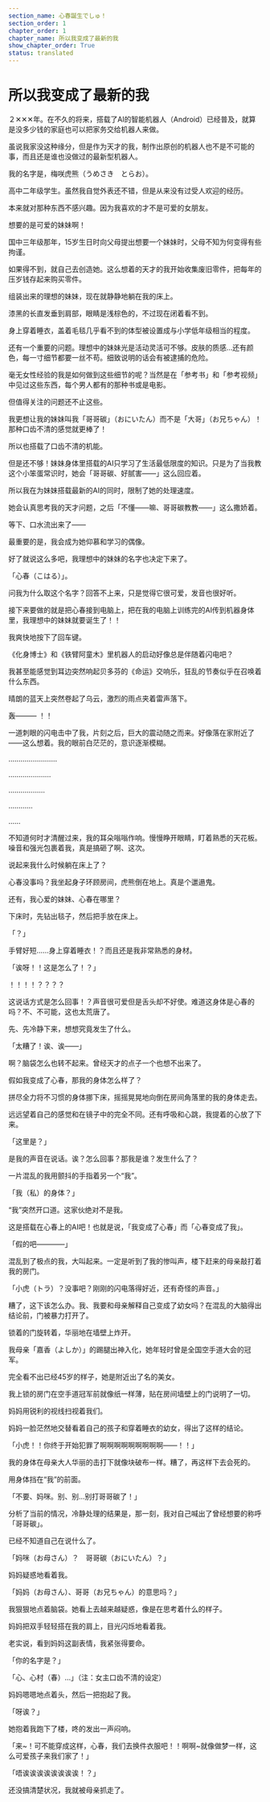 ```yaml
---
section_name: 心春誕生でしゅ！
section_order: 1
chapter_order: 1
chapter_name: 所以我变成了最新的我
show_chapter_order: True
status: translated
---
```


# 所以我变成了最新的我
２✕✕✕年。在不久的将来，搭载了AI的智能机器人（Android）已经普及，就算是没多少钱的家庭也可以把家务交给机器人来做。


虽说我家没这种缘分，但是作为天才的我，制作出原创的机器人也不是不可能的事，而且还是谁也没做过的最新型机器人。


我的名字是，梅咲虎熊（うめさき　とらお）。


高中二年级学生。虽然我自觉外表还不错，但是从来没有过受人欢迎的经历。


本来就对那种东西不感兴趣。因为我喜欢的才不是可爱的女朋友。


想要的是可爱的妹妹啊！


国中三年级那年，15岁生日时向父母提出想要一个妹妹时，父母不知为何变得有些拘谨。


如果得不到，就自己去创造她。这么想着的天才的我开始收集废旧零件，把每年的压岁钱存起来购买零件。


组装出来的理想的妹妹，现在就静静地躺在我的床上。


漆黑的长直发垂到肩部，眼睛是浅棕色的，不过现在闭着看不到。


身上穿着睡衣，盖着毛毯几乎看不到的体型被设置成与小学低年级相当的程度。


还有一个重要的问题。理想中的妹妹光是活动灵活可不够。皮肤的质感...还有颜色，每一寸细节都要一丝不苟。细致说明的话会有被逮捕的危险。


毫无女性经验的我是如何做到这些细节的呢？当然是在「参考书」和「参考视频」中见过这些东西，每个男人都有的那种书或是电影。


但值得关注的问题还不止这些。


我更想让我的妹妹叫我「哥哥碳」（おにいたん）而不是「大哥」（お兄ちゃん）！那种口齿不清的感觉就更棒了！


所以也搭载了口齿不清的机能。


但是还不够！妹妹身体里搭载的AI只学习了生活最低限度的知识。只是为了当我教这个小笨蛋常识时，她会「哥哥碳、好腻害——」这么回应着。


所以我在为妹妹搭载最新的AI的同时，限制了她的处理速度。


她会认真思考我的天才问题，之后「不懂——嘛、哥哥碳教教——」这么撒娇着。


等下、口水流出来了——


最重要的是，我会成为她仰慕和学习的偶像。


好了就说这么多吧，我理想中的妹妹的名字也决定下来了。


「心春（こはる）」。


问我为什么取这个名字？回答不上来，只是觉得它很可爱，发音也很好听。


接下来要做的就是把心春接到电脑上，把在我的电脑上训练完的AI传到机器身体里，我理想中的妹妹就要诞生了！！


我爽快地按下了回车键。


《化身博士》和《铁臂阿童木》里机器人的启动好像总是伴随着闪电吧？


我甚至能感觉到耳边突然响起贝多芬的《命运》交响乐，狂乱的节奏似乎在召唤着什么东西。


晴朗的蓝天上突然卷起了乌云，激烈的雨点夹着雷声落下。


轰——— ！！


一道刺眼的闪电击中了我，片刻之后，巨大的震动随之而来。好像落在家附近了——这么想着。我的眼前白茫茫的，意识逐渐模糊。


……………………


…………………


………………


…………


……


不知道何时才清醒过来，我的耳朵嗡嗡作响。慢慢睁开眼睛，盯着熟悉的天花板。噪音和强光包裹着我，真是搞砸了啊、这次。


说起来我什么时候躺在床上了？


心春没事吗？我坐起身子环顾房间，虎熊倒在地上。真是个邋遢鬼。


还有，我心爱的妹妹、心春在哪里？


下床时，先钻出毯子，然后把手放在床上。


「？」


手臂好短......身上穿着睡衣！？而且还是我非常熟悉的身材。


「诶呀！！这是怎么了！？」


！！！！？？？？


这说话方式是怎么回事！？声音很可爱但是舌头却不好使。难道这身体是心春的吗？不、不可能，这也太荒唐了。


先、先冷静下来，想想究竟发生了什么。


「太糟了！诶、诶——」


啊？脑袋怎么也转不起来。曾经天才的点子一个也想不出来了。


假如我变成了心春，那我的身体怎么样了？


拼尽全力将不习惯的身体挪下床，摇摇晃晃地向倒在房间角落里的我的身体走去。


远远望着自己的感觉和在镜子中的完全不同。还有呼吸和心跳，我提着的心放了下来。


「这里是？」


是我的声音在说话。诶？怎么回事？那我是谁？发生什么了？


一片混乱的我用颤抖的手指着另一个“我”。


「我（私）的身体？」


“我”突然开口道。这家伙绝对不是我。


这是搭载在心春上的AI吧！也就是说，「我变成了心春」而「心春变成了我」。


「假的吧————」


混乱到了极点的我，大叫起来。一定是听到了我的惨叫声，楼下赶来的母亲敲打着我的房门。


「小虎（トラ）？没事吧？刚刚的闪电落得好近，还有奇怪的声音。」


糟了，这下该怎么办。我、我要和母亲解释自己变成了幼女吗？在混乱的大脑得出结论前，门被暴力打开了。

锁着的门旋转着，华丽地在墙壁上炸开。


我母亲「嘉香（よしか）」的踢腿出神入化，她年轻时曾是全国空手道大会的冠军。


完全看不出已经45岁的样子，她是附近出了名的美女。


我上锁的房门在空手道冠军前就像纸一样薄，贴在房间墙壁上的门说明了一切。


妈妈用锐利的视线扫视着我们。


妈妈一脸茫然地交替看着自己的孩子和穿着睡衣的幼女，得出了这样的结论。


「小虎！！你终于开始犯罪了啊啊啊啊啊啊啊啊啊——！！」


我的身体在母亲大人华丽的击打下就像块破布一样。糟了，再这样下去会死的。


用身体挡在“我”的前面。


「不要、妈咪。别、别...别打哥哥碳了！」


分析了当前的情况，冷静处理的结果是，那一刻，我对自己喊出了曾经想要的称呼「哥哥碳」。


已经不知道自己在说什么了。


「妈咪（お母さん）？　哥哥碳（おにいたん）？」


妈妈疑惑地看着我。


「妈妈（お母さん）、哥哥（お兄ちゃん）的意思吗？」


我狠狠地点着脑袋。她看上去越来越疑惑，像是在思考着什么的样子。


妈妈把双手轻轻搭在我的肩上，目光闪烁地看着我。


老实说，看到妈妈这副表情，我紧张得要命。


「你的名字是？」


「心、心村（春）...」（注：女主口齿不清的设定）


妈妈嗯嗯地点着头，然后一把抱起了我。


「呀诶？」


她抱着我跑下了楼，咚的发出一声闷响。


「来~！可不能穿成这样，心春，我们去换件衣服吧！！啊啊~就像做梦一样，这么可爱孩子来我们家了！」


「唔诶诶诶诶诶诶诶诶！？」


还没搞清楚状况，我就被母亲抓走了。
